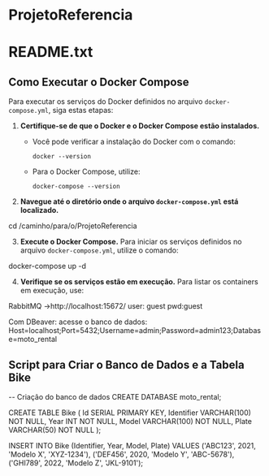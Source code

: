 # ProjetoReferencia

# README.txt

## Como Executar o Docker Compose

Para executar os serviços do Docker definidos no arquivo `docker-compose.yml`, siga estas etapas:

1. **Certifique-se de que o Docker e o Docker Compose estão instalados.**
   - Você pode verificar a instalação do Docker com o comando:
     ```
     docker --version
     ```
   - Para o Docker Compose, utilize:
     ```
     docker-compose --version
     ```

2. **Navegue até o diretório onde o arquivo `docker-compose.yml` está localizado.**

cd /caminho/para/o/ProjetoReferencia

3. **Execute o Docker Compose.**
Para iniciar os serviços definidos no arquivo `docker-compose.yml`, utilize o comando:

docker-compose up -d

4. **Verifique se os serviços estão em execução.**
Para listar os containers em execução, use:

RabbitMQ ->http://localhost:15672/ 
user: guest
pwd:guest

Com DBeaver: acesse o banco de dados:
Host=localhost;Port=5432;Username=admin;Password=admin123;Database=moto_rental

## Script para Criar o Banco de Dados e a Tabela Bike

-- Criação do banco de dados
CREATE DATABASE moto_rental;

CREATE TABLE Bike (
 Id SERIAL PRIMARY KEY,
 Identifier VARCHAR(100) NOT NULL,
 Year INT NOT NULL,
 Model VARCHAR(100) NOT NULL,
 Plate VARCHAR(50) NOT NULL
);

INSERT INTO Bike (Identifier, Year, Model, Plate) VALUES
('ABC123', 2021, 'Modelo X', 'XYZ-1234'),
('DEF456', 2020, 'Modelo Y', 'ABC-5678'),
('GHI789', 2022, 'Modelo Z', 'JKL-9101');



